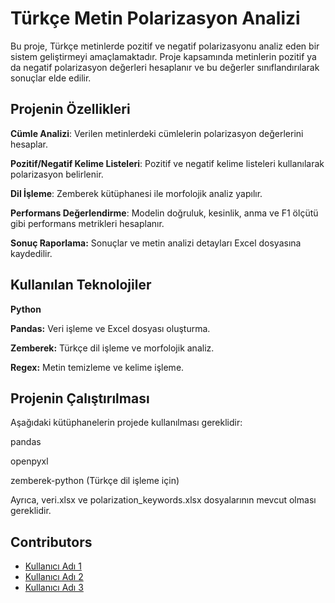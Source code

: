 # Türkçe Metin Polarizasyon Analizi

Bu proje, Türkçe metinlerde pozitif ve negatif polarizasyonu analiz eden bir sistem geliştirmeyi amaçlamaktadır. Proje kapsamında metinlerin pozitif ya da negatif polarizasyon değerleri hesaplanır ve bu değerler sınıflandırılarak sonuçlar elde edilir.

## Projenin Özellikleri

 **Cümle Analizi**: Verilen metinlerdeki cümlelerin polarizasyon değerlerini hesaplar.

 **Pozitif/Negatif Kelime Listeleri**: Pozitif ve negatif kelime listeleri kullanılarak polarizasyon belirlenir.

 **Dil İşleme**: Zemberek kütüphanesi ile morfolojik analiz yapılır.

 **Performans Değerlendirme**: Modelin doğruluk, kesinlik, anma ve F1 ölçütü gibi performans metrikleri hesaplanır.

 **Sonuç Raporlama:** Sonuçlar ve metin analizi detayları Excel dosyasına kaydedilir.

## Kullanılan Teknolojiler

 **Python**

 **Pandas:** Veri işleme ve Excel dosyası oluşturma.

**Zemberek:** Türkçe dil işleme ve morfolojik analiz.

 **Regex:** Metin temizleme ve kelime işleme.

## Projenin Çalıştırılması

Aşağıdaki kütüphanelerin projede kullanılması gereklidir:

pandas

openpyxl

zemberek-python (Türkçe dil işleme için)

Ayrıca, veri.xlsx ve polarization_keywords.xlsx dosyalarının mevcut olması gereklidir.

## Contributors
- [Kullanıcı Adı 1](https://github.com/aybukeeraydin)
- [Kullanıcı Adı 2](https://github.com/kullaniciadi2)
- [Kullanıcı Adı 3](https://github.com/kullaniciadi3)



